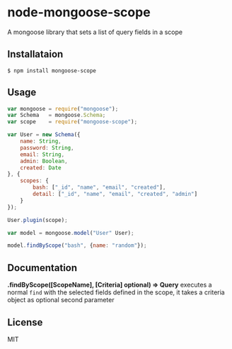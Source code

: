 # node-mongoose-scope
A mongoose library that sets a list of query fields in a scope

## Installataion
```SH
$ npm install mongoose-scope
```

## Usage
```Javascript
var mongoose = require("mongoose");
var Schema   = mongoose.Schema;
var scope    = require("mongoose-scope");

var User = new Schema({
	name: String,
	password: String,
	email: String,
	admin: Boolean,
	created: Date
}, {
	scopes: {
		bash: ["_id", "name", "email", "created"],
		detail: ["_id", "name", "email", "created", "admin"]
	}
});

User.plugin(scope);

var model = mongoose.model("User" User);

model.findByScope("bash", {name: "random"});
```

## Documentation
**.findByScope([ScopeName], [Criteria] optional) => Query**
executes a normal `find` with the selected fields defined in the scope, it takes a criteria object as optional second parameter

## License
MIT
